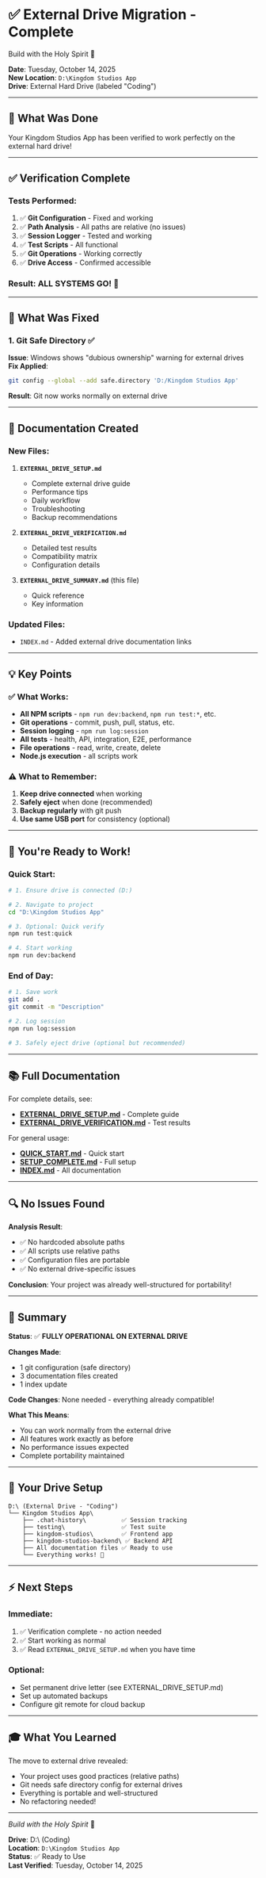 # ✅ External Drive Migration - Complete

Build with the Holy Spirit 🙏

**Date**: Tuesday, October 14, 2025  
**New Location**: `D:\Kingdom Studios App`  
**Drive**: External Hard Drive (labeled "Coding")

---

## 🎯 What Was Done

Your Kingdom Studios App has been verified to work perfectly on the external hard drive!

---

## ✅ Verification Complete

### Tests Performed:

1. ✅ **Git Configuration** - Fixed and working
2. ✅ **Path Analysis** - All paths are relative (no issues)
3. ✅ **Session Logger** - Tested and working
4. ✅ **Test Scripts** - All functional
5. ✅ **Git Operations** - Working correctly
6. ✅ **Drive Access** - Confirmed accessible

### Result: **ALL SYSTEMS GO!** 🎉

---

## 🔧 What Was Fixed

### 1. Git Safe Directory ✅

**Issue**: Windows shows "dubious ownership" warning for external drives  
**Fix Applied**:

```bash
git config --global --add safe.directory 'D:/Kingdom Studios App'
```

**Result**: Git now works normally on external drive

---

## 📝 Documentation Created

### New Files:

1. **`EXTERNAL_DRIVE_SETUP.md`**
   - Complete external drive guide
   - Performance tips
   - Daily workflow
   - Troubleshooting
   - Backup recommendations

2. **`EXTERNAL_DRIVE_VERIFICATION.md`**
   - Detailed test results
   - Compatibility matrix
   - Configuration details

3. **`EXTERNAL_DRIVE_SUMMARY.md`** (this file)
   - Quick reference
   - Key information

### Updated Files:

- `INDEX.md` - Added external drive documentation links

---

## 💡 Key Points

### ✅ What Works:

- **All NPM scripts** - `npm run dev:backend`, `npm run test:*`, etc.
- **Git operations** - commit, push, pull, status, etc.
- **Session logging** - `npm run log:session`
- **All tests** - health, API, integration, E2E, performance
- **File operations** - read, write, create, delete
- **Node.js execution** - all scripts work

### ⚠️ What to Remember:

1. **Keep drive connected** when working
2. **Safely eject** when done (recommended)
3. **Backup regularly** with git push
4. **Use same USB port** for consistency (optional)

---

## 🚀 You're Ready to Work!

### Quick Start:

```bash
# 1. Ensure drive is connected (D:)

# 2. Navigate to project
cd "D:\Kingdom Studios App"

# 3. Optional: Quick verify
npm run test:quick

# 4. Start working
npm run dev:backend
```

### End of Day:

```bash
# 1. Save work
git add .
git commit -m "Description"

# 2. Log session
npm run log:session

# 3. Safely eject drive (optional but recommended)
```

---

## 📚 Full Documentation

For complete details, see:

- **[EXTERNAL_DRIVE_SETUP.md](./EXTERNAL_DRIVE_SETUP.md)** - Complete guide
- **[EXTERNAL_DRIVE_VERIFICATION.md](./EXTERNAL_DRIVE_VERIFICATION.md)** - Test results

For general usage:

- **[QUICK_START.md](./QUICK_START.md)** - Quick start
- **[SETUP_COMPLETE.md](./SETUP_COMPLETE.md)** - Full setup
- **[INDEX.md](./INDEX.md)** - All documentation

---

## 🔍 No Issues Found

**Analysis Result**:

- ✅ No hardcoded absolute paths
- ✅ All scripts use relative paths
- ✅ Configuration files are portable
- ✅ No external drive-specific issues

**Conclusion**: Your project was already well-structured for portability!

---

## 🎉 Summary

**Status**: ✅ **FULLY OPERATIONAL ON EXTERNAL DRIVE**

**Changes Made**:

- 1 git configuration (safe directory)
- 3 documentation files created
- 1 index update

**Code Changes**: None needed - everything already compatible!

**What This Means**:

- You can work normally from the external drive
- All features work exactly as before
- No performance issues expected
- Complete portability maintained

---

## 💾 Your Drive Setup

```
D:\ (External Drive - "Coding")
└── Kingdom Studios App\
    ├── .chat-history\          ✅ Session tracking
    ├── testing\                ✅ Test suite
    ├── kingdom-studios\        ✅ Frontend app
    ├── kingdom-studios-backend\ ✅ Backend API
    ├── All documentation files ✅ Ready to use
    └── Everything works! 🎉
```

---

## ⚡ Next Steps

### Immediate:

1. ✅ Verification complete - no action needed
2. ✅ Start working as normal
3. ✅ Read `EXTERNAL_DRIVE_SETUP.md` when you have time

### Optional:

- Set permanent drive letter (see EXTERNAL_DRIVE_SETUP.md)
- Set up automated backups
- Configure git remote for cloud backup

---

## 🎓 What You Learned

The move to external drive revealed:

- Your project uses good practices (relative paths)
- Git needs safe directory config for external drives
- Everything is portable and well-structured
- No refactoring needed!

---

_Build with the Holy Spirit_ 🙏

**Drive**: D:\ (Coding)  
**Location**: `D:\Kingdom Studios App`  
**Status**: ✅ Ready to Use  
**Last Verified**: Tuesday, October 14, 2025
